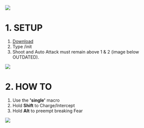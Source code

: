 
![](http://i.imgur.com/z7ZczPu.png)
---



# **1. SETUP**
1. [Download](https://github.com/smdepotter/one_macro_warrior/archive/master.zip)
2. Type /init
3. Shoot and Auto Attack must remain above 1 & 2 (image below OUTDATED). 

![](https://i.imgur.com/E2qoJIK.png)

# **2. HOW TO**
1. Use the **'single'** macro
2. Hold **Shift** to Charge/Intercept
3. Hold **Alt** to preempt breaking Fear

![](https://i.imgur.com/SEoBroQ.jpg)
